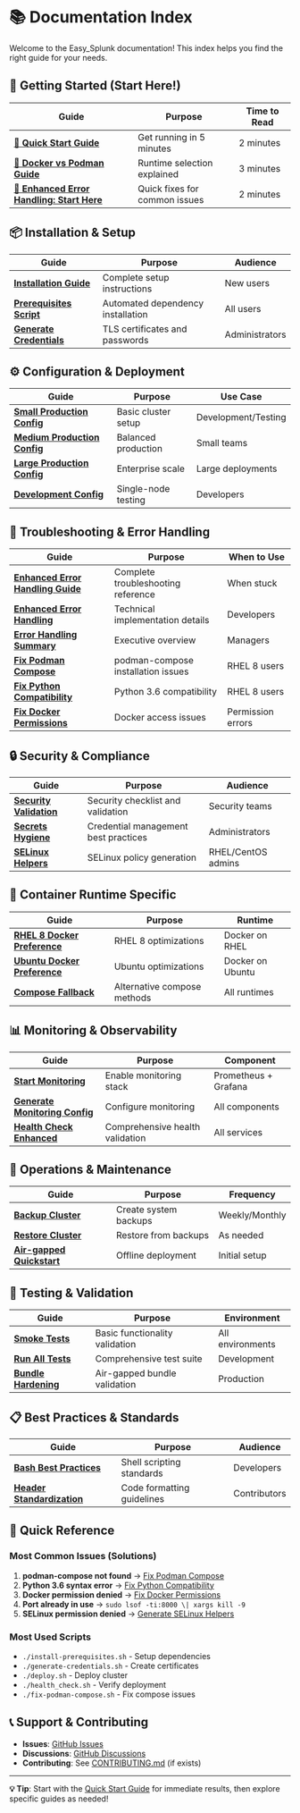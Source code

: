 # 📚 Documentation Index

Welcome to the Easy_Splunk documentation! This index helps you find the right guide for your needs.

## 🚀 Getting Started (Start Here!)

| Guide | Purpose | Time to Read |
|-------|---------|--------------|
| **[🚀 Quick Start Guide](../QUICK_START.md)** | Get running in 5 minutes | 2 minutes |
| **[🐳 Docker vs Podman Guide](../DOCKER_PODMAN_GUIDE.md)** | Runtime selection explained | 3 minutes |
| **[🚨 Enhanced Error Handling: Start Here](../ENHANCED_ERROR_START_HERE.md)** | Quick fixes for common issues | 2 minutes |

## 📦 Installation & Setup

| Guide | Purpose | Audience |
|-------|---------|----------|
| **[Installation Guide](INSTALLATION.md)** | Complete setup instructions | New users |
| **[Prerequisites Script](../install-prerequisites.sh)** | Automated dependency installation | All users |
| **[Generate Credentials](../generate-credentials.sh)** | TLS certificates and passwords | Administrators |

## ⚙️ Configuration & Deployment

| Guide | Purpose | Use Case |
|-------|---------|----------|
| **[Small Production Config](../config-templates/small-production.conf)** | Basic cluster setup | Development/Testing |
| **[Medium Production Config](../config-templates/medium-production.conf)** | Balanced production | Small teams |
| **[Large Production Config](../config-templates/large-production.conf)** | Enterprise scale | Large deployments |
| **[Development Config](../config-templates/development.conf)** | Single-node testing | Developers |

## 🚨 Troubleshooting & Error Handling

| Guide | Purpose | When to Use |
|-------|---------|-------------|
| **[Enhanced Error Handling Guide](../ENHANCED_ERROR_HANDLING_GUIDE.md)** | Complete troubleshooting reference | When stuck |
| **[Enhanced Error Handling](../ENHANCED_ERROR_HANDLING.md)** | Technical implementation details | Developers |
| **[Error Handling Summary](../ENHANCED_ERROR_HANDLING_SUMMARY.md)** | Executive overview | Managers |
| **[Fix Podman Compose](../fix-podman-compose.sh)** | podman-compose installation issues | RHEL 8 users |
| **[Fix Python Compatibility](../fix-python-compatibility.sh)** | Python 3.6 compatibility | RHEL 8 users |
| **[Fix Docker Permissions](../fix-docker-permissions.sh)** | Docker access issues | Permission errors |

## 🔒 Security & Compliance

| Guide | Purpose | Audience |
|-------|---------|----------|
| **[Security Validation](SECURITY_VALIDATION.md)** | Security checklist and validation | Security teams |
| **[Secrets Hygiene](../fix-secrets-hygiene.sh)** | Credential management best practices | Administrators |
| **[SELinux Helpers](../generate-selinux-helpers.sh)** | SELinux policy generation | RHEL/CentOS admins |

## 🐳 Container Runtime Specific

| Guide | Purpose | Runtime |
|-------|---------|---------|
| **[RHEL 8 Docker Preference](../rhel8-docker-preference-summary.sh)** | RHEL 8 optimizations | Docker on RHEL |
| **[Ubuntu Docker Preference](../ubuntu-docker-preference-summary.sh)** | Ubuntu optimizations | Docker on Ubuntu |
| **[Compose Fallback](../compose-fallback-updates-summary.sh)** | Alternative compose methods | All runtimes |

## 📊 Monitoring & Observability

| Guide | Purpose | Component |
|-------|---------|-----------|
| **[Start Monitoring](../monitoring/start-monitoring.sh)** | Enable monitoring stack | Prometheus + Grafana |
| **[Generate Monitoring Config](../generate-monitoring-config.sh)** | Configure monitoring | All components |
| **[Health Check Enhanced](../health_check_enhanced.sh)** | Comprehensive health validation | All services |

## 🔄 Operations & Maintenance

| Guide | Purpose | Frequency |
|-------|---------|-----------|
| **[Backup Cluster](../backup_cluster.sh)** | Create system backups | Weekly/Monthly |
| **[Restore Cluster](../restore_cluster.sh)** | Restore from backups | As needed |
| **[Air-gapped Quickstart](../airgapped-quickstart.sh)** | Offline deployment | Initial setup |

## 🧪 Testing & Validation

| Guide | Purpose | Environment |
|-------|---------|-------------|
| **[Smoke Tests](../tests/smoke/)** | Basic functionality validation | All environments |
| **[Run All Tests](../run_all_tests.sh)** | Comprehensive test suite | Development |
| **[Bundle Hardening](../bundle-hardening.sh)** | Air-gapped bundle validation | Production |

## 📋 Best Practices & Standards

| Guide | Purpose | Audience |
|-------|---------|----------|
| **[Bash Best Practices](BASH_BEST_PRACTICES_GUIDE.md)** | Shell scripting standards | Developers |
| **[Header Standardization](HEADER_STANDARDIZATION.md)** | Code formatting guidelines | Contributors |

## 🎯 Quick Reference

### Most Common Issues (Solutions)
1. **podman-compose not found** → [Fix Podman Compose](../fix-podman-compose.sh)
2. **Python 3.6 syntax error** → [Fix Python Compatibility](../fix-python-compatibility.sh)
3. **Docker permission denied** → [Fix Docker Permissions](../fix-docker-permissions.sh)
4. **Port already in use** → `sudo lsof -ti:8000 \| xargs kill -9`
5. **SELinux permission denied** → [Generate SELinux Helpers](../generate-selinux-helpers.sh)

### Most Used Scripts
- `./install-prerequisites.sh` - Setup dependencies
- `./generate-credentials.sh` - Create certificates
- `./deploy.sh` - Deploy cluster
- `./health_check.sh` - Verify deployment
- `./fix-podman-compose.sh` - Fix compose issues

## 📞 Support & Contributing

- **Issues**: [GitHub Issues](https://github.com/Boneysan/Easy_Splunk/issues)
- **Discussions**: [GitHub Discussions](https://github.com/Boneysan/Easy_Splunk/discussions)
- **Contributing**: See [CONTRIBUTING.md](../CONTRIBUTING.md) (if exists)

---

**💡 Tip**: Start with the [Quick Start Guide](../QUICK_START.md) for immediate results, then explore specific guides as needed!
